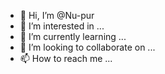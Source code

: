 - 👋 Hi, I’m @Nu-pur
- 👀 I’m interested in ...
- 🌱 I’m currently learning ...
- 💞️ I’m looking to collaborate on ...
- 📫 How to reach me ...

<!---
Nu-pur/Nu-pur is a ✨ special ✨ repository because its `README.md` (this file) appears on your GitHub profile.
You can click the Preview link to take a look at your changes.
--->
